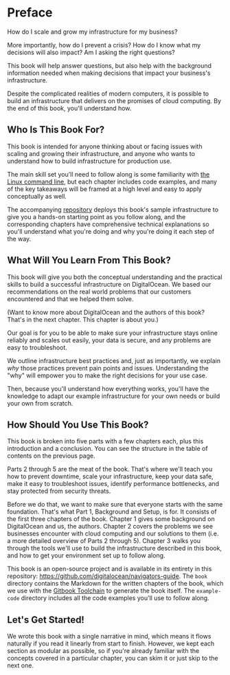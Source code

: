 # Preface

How do I scale and grow my infrastructure for my business?

More importantly, how do I prevent a crisis? How do I know what my decisions will also impact? Am I asking the right questions?

This book will help answer questions, but also help with the background information needed when making decisions that impact your business's infrastructure.

Despite the complicated realities of modern computers, it is possible to build an infrastructure that delivers on the promises of cloud computing. By the end of this book, you'll understand how.

## Who Is This Book For?

This book is intended for anyone thinking about or facing issues with scaling and growing their infrastructure, and anyone who wants to understand how to build infrastructure for production use.

The main skill set you'll need to follow along is some familiarity with [the Linux command line](https://www.digitalocean.com/community/tutorial_series/getting-started-with-linux), but each chapter includes code examples, and many of the key takeaways will be framed at a high level and easy to apply conceptually as well.

The accompanying [repository](https://github.com/digitalocean/navigators-guide) deploys this book's sample infrastructure to give you a hands-on starting point as you follow along, and the corresponding chapters have comprehensive technical explanations so you'll understand what you're doing and why you're doing it each step of the way.

## What Will You Learn From This Book?

This book will give you both the conceptual understanding and the practical skills to build a successful infrastructure on DigitalOcean. We based our recommendations on the real world problems that our customers encountered and that we helped them solve.

(Want to know more about DigitalOcean and the authors of this book? That's in the next chapter. This chapter is about you.)

Our goal is for you to be able to make sure your infrastructure stays online reliably and scales out easily, your data is secure, and any problems are easy to troubleshoot.

We outline infrastructure best practices and, just as importantly, we explain _why_ those practices prevent pain points and issues. Understanding the "why" will empower you to make the right decisions for your use case.

Then, because you'll understand how everything works, you'll have the knowledge to adapt our example infrastructure for your own needs or build your own from scratch.

## How Should You Use This Book?

This book is broken into five parts with a few chapters each, plus this introduction and a conclusion. You can see the structure in the table of contents on the previous page.

Parts 2 through 5 are the meat of the book. That's where we'll teach you how to prevent downtime, scale your infrastructure, keep your data safe, make it easy to troubleshoot issues, identify performance bottlenecks, and stay protected from security threats.

Before we do that, we want to make sure that everyone starts with the same foundation. That's what Part 1, Background and Setup, is for. It consists of the first three chapters of the book. Chapter 1 gives some background on DigitalOcean and us, the authors. Chapter 2 covers the problems we see businesses encounter with cloud computing and our solutions to them (i.e. a more detailed overview of Parts 2 through 5). Chapter 3 walks you through the tools we'll use to build the infrastructure described in this book, and how to get your environment set up to follow along.

This book is an open-source project and is available in its entirety in this repository: https://github.com/digitalocean/navigators-guide. The `book` directory contains the Markdown for the written chapters of the book, which we use with the [Gitbook Toolchain](https://toolchain.gitbook.com/) to generate the book itself. The `example-code` directory includes all the code examples you'll use to follow along.

## Let's Get Started!

We wrote this book with a single narrative in mind, which means it flows naturally if you read it linearly from start to finish. However, we kept each section as modular as possible, so if you're already familiar with the concepts covered in a particular chapter, you can skim it or just skip to the next one.
